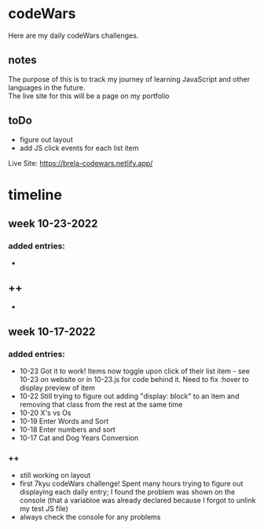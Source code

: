 # codeWars
Here are my daily codeWars challenges.
## notes
The purpose of this is to track my journey of learning JavaScript and other languages in the future.<br>
The live site for this will be a page on my portfolio
## toDo
* figure out layout
* add JS click events for each list item

Live Site: https://brela-codewars.netlify.app/

# timeline

## week 10-23-2022
### added entries:
*
## ++
*

## week 10-17-2022
### added entries:
* 10-23 Got it to work! Items now toggle upon click of their list item - see 10-23 on website or in 10-23.js for code behind it. Need to fix :hover to display preview of item
* 10-22 Still trying to figure out adding "display: block" to an item and removing that class from the rest at the same time
* 10-20 X's vs Os 
* 10-19 Enter Words and Sort
* 10-18 Enter numbers and sort
* 10-17 Cat and Dog Years Conversion 
### ++
* still working on layout
* first 7kyu codeWars challenge!
Spent many hours trying to figure out displaying each daily entry; I found the problem was shown on the console (that a variabloe was already declared because I forgot to unlink my test JS file) 
* always check the console for any problems



